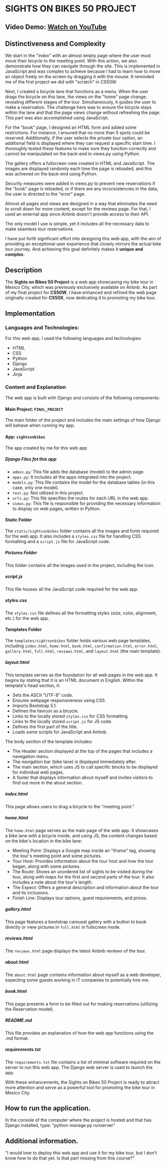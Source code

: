 # SIGHTS ON BIKES 50 PROJECT

## Video Demo: [Watch on YouTube](https://www.youtube.com/watch?v=Ifd7DZfp3YE)

## Distinctiveness and Complexity

We start in the "index" with an almost empty page where the user must move their bicycle to the meeting point. With this action, we also demonstrate how they can navigate through the site. This is implemented in JavaScript and was complex to achieve because I had to learn how to move an object freely on the screen by dragging it with the mouse. It reminded me of the first project we did with "scratch" in CS50W.

Next, I created a bicycle lane that functions as a menu. When the user drags the bicycle on this lane, the views on the "home" page change, revealing different stages of the tour. Simultaneously, it guides the user to make a reservation. The challenge here was to ensure the bicycle stays within the lane and that the page views change without refreshing the page. This part was also accomplished using JavaScript.

For the "book" page, I designed an HTML form and added some restrictions. For instance, I ensured that no more than 5 spots could be reserved. Additionally, if the user selects the private tour option, an additional field is displayed where they can request a specific start time. I thoroughly tested these features to make sure they function correctly and cannot be manipulated on the back-end in views.py using Python.

The gallery offers a fullscreen view created in HTML and JavaScript. The images are displayed randomly each time the page is reloaded, and this was achieved on the back-end using Python.

Security measures were added in views.py to prevent new reservations if the "book" page is reloaded, or if there are any inconsistencies in the data, the user is directed to the "error" page.

Almost all pages and views are designed in a way that eliminates the need to scroll down for more content, except for the reviews page. For that, I used an external app since Airbnb doesn't provide access to their API.

The only model I use is simple, yet it includes all the necessary data to make seamless tour reservations.

I have put forth significant effort into designing this web app, with the aim of providing an exceptional user experience that closely mirrors the actual bike tour journey. And achieving this goal definitely makes it **unique and complex.**

## Description

The **Sights on Bikes 50 Project** is a web app showcasing my bike tour in Mexico City, which was previously exclusively available on Airbnb. As part of my final project for **CS50W**, I have enhanced and refined the web page originally created for **CS50X**, now dedicating it to promoting my bike tour.

## Implementation

### Languages and Technologies:

For this web app, I used the following languages and technologies:

- HTML
- CSS
- Python
- Django
- JavaScript
- Jinja

### Content and Explanation

The web app is built with Django and consists of the following components:

#### Main Project: `FINAL_PROJECT`

The main folder of the project and includes the main settings of how Django will behave when running my app.

#### App: `sightsonbikes`

The app created by me for this web app

##### Django Files fot this app

- `admin.py`: This file adds the database (model) to the admin page.
- `apps.py`: It includes all the apps integrated into the project.
- `models.py`: This file contains the model for the database tables (in this case, only one model).
- `test.py`: Not utilized in this project.
- `urls.py`: This file specifies the routes for each URL in the web app.
- `views.py`: This file is responsible for providing the necessary information to display on web pages, written in Python.

#### Static Folder

The `static/sightsonbikes` folder contains all the images and fonts required for the web app. It also includes a `styles.css` file for handling CSS formatting and a `script.js` file for JavaScript code.

##### Pictures Folder

This folder contains all the images used in the project, including the icon.

##### script.js

This file houses all the JavaScript code required for the web app.

##### styles.css

The `styles.css` file defines all the formatting styles (size, color, alignment, etc.) for the web app.

#### Templates Folder

The `templates/sightsonbikes` folder holds various web page templates, including `index.html`, `home.html`, `book.html`, `confirmation.html`, `error.html`, `gallery.html`, `full.html`, `reviews.html`, and `layout.html` (the main template).

##### layout.html

This template serves as the foundation for all web pages in the web app. It begins by stating that it is an HTML document in English. Within the template's head section, it:

- Sets the ASCII "UTF-8" code.
- Ensures webpage responsiveness using CSS.
- Imports Bootstrap 5.1.
- Defines the favicon as a bicycle.
- Links to the locally stored `styles.css` for CSS formatting.
- Links to the locally stored `script.js` for JS code.
- Defines the first part of the title.
- Loads some scripts for JavaScript and Airbnb.

The body section of the template includes:


- The Header section displayed at the top of the pages that includes a navegation menu.
- The navigation bar (bike lane) is displayed immediately after.
- The main section, which uses JS to call specific blocks to be displayed for individual web pages.
- A footer that displays information about myself and invites visitors to find out more in the about section.

##### index.html

This page allows users to drag a bicycle to the "meeting point."

##### home.html

The `home.html` page serves as the main page of the web app. It showcases a bike lane with a bicycle inside, and using JS, the content changes based on the bike's location in the bike lane:

- Meeting Point: Displays a Google map inside an "iframe" tag, showing the tour's meeting point and some pictures.
- Your Host: Provides information about the tour host and how the tour began, along with some pictures.
- The Route: Shows an unordered list of sights to be visited during the tour, along with maps for the first and second parts of the tour. It also includes a note about the tour's length.
- The Expect: Offers a general description and information about the tour and its inclusions.
- Finish Line: Displays tour options, guest requirements, and prices.

##### gallery.html

This page features a bootstrap carousel gallery with a button to book directly or view pictures in `full.html` in fullscreen mode.

##### reviews.html

The `reviews.html` page displays the latest Airbnb reviews of the tour.

##### about.html

The `about.html` page contains information about myself as a web developer, expecting some guests working in IT companies to potentially hire me.

##### book.html

This page presents a form to be filled out for making reservations (utilizing the Reservation model).

##### README.md

This file provides an explanation of how the web app functions using the .md format.

##### requirements.txt

The `requirements.txt` file contains a list of minimal software required on the server to run this web app. The Django web server is used to launch the app.

With these enhancements, the Sights on Bikes 50 Project is ready to attract more attention and serve as a powerful tool for promoting the bike tour in Mexico City.

## How to run the application.

In the console of the computer where the project is hosted and that has Django installed, type: "python manage.py runserver"

## Additional information.

"I would love to deploy this web app and use it for my bike tour, but I don't know how to do that yet. Is that part missing from this course?"
